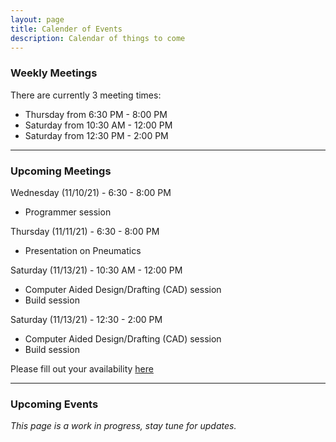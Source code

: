 ```yaml
---
layout: page
title: Calender of Events
description: Calendar of things to come
---
```


### Weekly Meetings
There are currently 3 meeting times:
- Thursday from 6:30 PM - 8:00 PM
- Saturday from 10:30 AM - 12:00 PM
- Saturday from 12:30 PM - 2:00 PM

---
### Upcoming Meetings
Wednesday (11/10/21) - 6:30 - 8:00 PM
- Programmer session

Thursday (11/11/21) - 6:30 - 8:00 PM
- Presentation on Pneumatics

Saturday (11/13/21) - 10:30 AM - 12:00 PM
- Computer Aided Design/Drafting (CAD) session
- Build session

Saturday (11/13/21) - 12:30 - 2:00 PM
- Computer Aided Design/Drafting (CAD) session
- Build session

Please fill out your availability [here](https://docs.google.com/forms/d/e/1FAIpQLSe_IAz_cyWrrqte9retiTCtdDk-6BKJiKhu8U4oLphkE2KSVw/viewform)

---
### Upcoming Events

*This page is a work in progress, stay tune for updates.*






